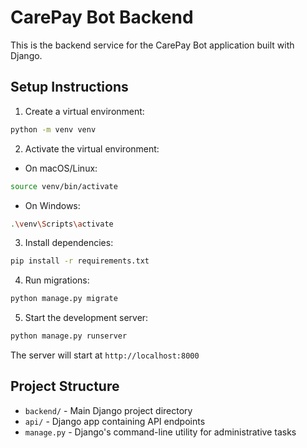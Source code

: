 # CarePay Bot Backend

This is the backend service for the CarePay Bot application built with Django.

## Setup Instructions

1. Create a virtual environment:
```bash
python -m venv venv
```

2. Activate the virtual environment:
- On macOS/Linux:
```bash
source venv/bin/activate
```
- On Windows:
```bash
.\venv\Scripts\activate
```

3. Install dependencies:
```bash
pip install -r requirements.txt
```

4. Run migrations:
```bash
python manage.py migrate
```

5. Start the development server:
```bash
python manage.py runserver
```

The server will start at `http://localhost:8000`

## Project Structure

- `backend/` - Main Django project directory
- `api/` - Django app containing API endpoints
- `manage.py` - Django's command-line utility for administrative tasks 